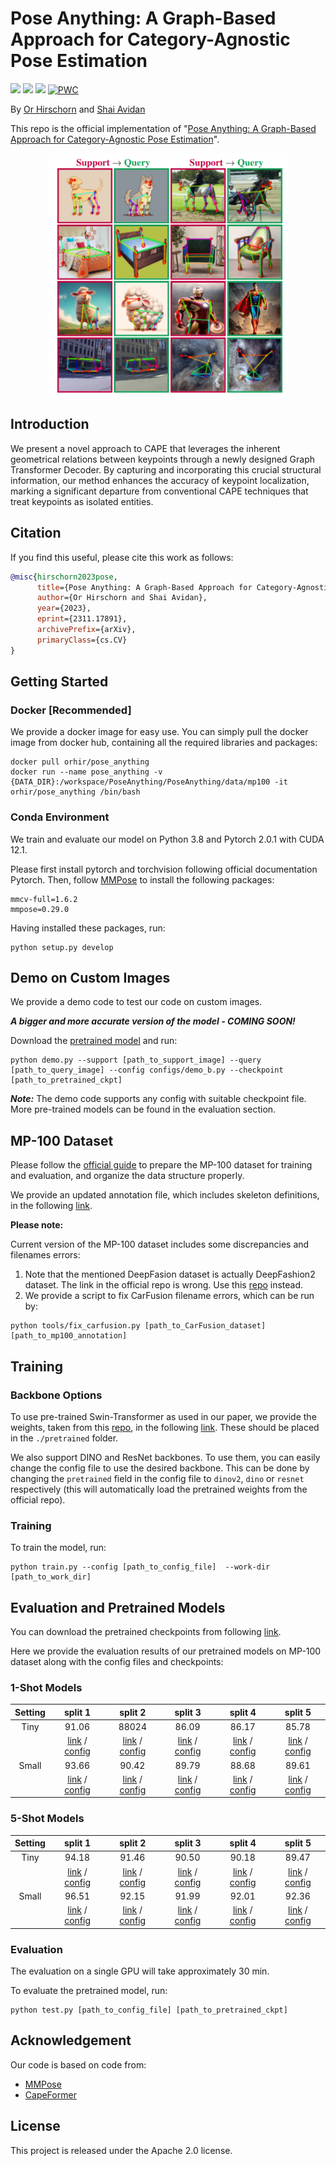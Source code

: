 # Pose Anything: A Graph-Based Approach for Category-Agnostic Pose Estimation
<a href="https://orhir.github.io/pose-anything/"><img src="https://img.shields.io/static/v1?label=Project&message=Website&color=blue"></a>
<a href="https://arxiv.org/abs/2311.17891"><img src="https://img.shields.io/badge/arXiv-2311.17891-b31b1b.svg"></a>
<a href="https://www.apache.org/licenses/LICENSE-2.0.txt"><img src="https://img.shields.io/badge/License-Apache-yellow"></a>
[![PWC](https://img.shields.io/endpoint.svg?url=https://paperswithcode.com/badge/pose-anything-a-graph-based-approach-for/2d-pose-estimation-on-mp-100)](https://paperswithcode.com/sota/2d-pose-estimation-on-mp-100?p=pose-anything-a-graph-based-approach-for)

By [Or Hirschorn](https://scholar.google.co.il/citations?user=GgFuT_QAAAAJ&hl=iw&oi=ao) and [Shai Avidan](https://scholar.google.co.il/citations?hl=iw&user=hpItE1QAAAAJ)

This repo is the official implementation of "[Pose Anything: A Graph-Based Approach for Category-Agnostic Pose Estimation](https://arxiv.org/pdf/2311.17891.pdf)".
<p align="center">
<img src="Pose_Anything_Teaser.png" width="384">
</p>

## Introduction

We present a novel approach to CAPE that leverages the inherent geometrical relations between keypoints through a newly designed Graph Transformer Decoder. By capturing and incorporating this crucial structural information, our method enhances the accuracy of keypoint localization, marking a significant departure from conventional CAPE techniques that treat keypoints as isolated entities.

## Citation
If you find this useful, please cite this work as follows:
```bibtex
@misc{hirschorn2023pose,
      title={Pose Anything: A Graph-Based Approach for Category-Agnostic Pose Estimation},
      author={Or Hirschorn and Shai Avidan},
      year={2023},
      eprint={2311.17891},
      archivePrefix={arXiv},
      primaryClass={cs.CV}
}
```

## Getting Started

### Docker [Recommended]
We provide a docker image for easy use.
You can simply pull the docker image from docker hub, containing all the required libraries and packages:

```
docker pull orhir/pose_anything
docker run --name pose_anything -v {DATA_DIR}:/workspace/PoseAnything/PoseAnything/data/mp100 -it orhir/pose_anything /bin/bash
```
### Conda Environment
We train and evaluate our model on Python 3.8 and Pytorch 2.0.1 with CUDA 12.1. 

Please first install pytorch and torchvision following official documentation Pytorch. 
Then, follow [MMPose](https://mmpose.readthedocs.io/en/latest/installation.html) to install the following packages:
```
mmcv-full=1.6.2
mmpose=0.29.0
```
Having installed these packages, run:
```
python setup.py develop
```

## Demo on Custom Images
We provide a demo code to test our code on custom images. 

***A bigger and more accurate version of the model - COMING SOON!***

Download
the [pretrained model](https://drive.google.com/file/d/1RT1Q8AMEa1kj6k9ZqrtWIKyuR4Jn4Pqc/view?usp=drive_link)
and run:

```
python demo.py --support [path_to_support_image] --query [path_to_query_image] --config configs/demo_b.py --checkpoint [path_to_pretrained_ckpt]
```
***Note:*** The demo code supports any config with suitable checkpoint file. More pre-trained models can be found in the evaluation section.


## MP-100 Dataset
Please follow the [official guide](https://github.com/luminxu/Pose-for-Everything/blob/main/mp100/README.md) to prepare the MP-100 dataset for training and evaluation, and organize the data structure properly.

We provide an updated annotation file, which includes skeleton definitions, in the following [link](https://drive.google.com/drive/folders/1uRyGB-P5Tc_6TmAZ6RnOi0SWjGq9b28T?usp=sharing).

**Please note:**

Current version of the MP-100 dataset includes some discrepancies and filenames errors:
1. Note that the mentioned DeepFasion dataset is actually DeepFashion2 dataset. The link in the official repo is wrong. Use this [repo](https://github.com/switchablenorms/DeepFashion2/tree/master) instead.
2. We provide a script to fix CarFusion filename errors, which can be run by:
```
python tools/fix_carfusion.py [path_to_CarFusion_dataset] [path_to_mp100_annotation]
```

## Training

### Backbone Options
To use pre-trained Swin-Transformer as used in our paper, we provide the weights, taken from this [repo](https://github.com/microsoft/Swin-Transformer/blob/main/MODELHUB.md), in the following [link](https://drive.google.com/drive/folders/1-q4mSxlNAUwDlevc3Hm5Ij0l_2OGkrcg?usp=sharing).
These should be placed in the `./pretrained` folder.

We also support DINO and ResNet backbones. To use them, you can easily change the config file to use the desired backbone.
This can be done by changing the `pretrained` field in the config file to `dinov2`, `dino` or `resnet` respectively (this will automatically load the pretrained weights from the official repo).

### Training
To train the model, run:
```
python train.py --config [path_to_config_file]  --work-dir [path_to_work_dir]
```

## Evaluation and Pretrained Models
You can download the pretrained checkpoints from following [link](https://drive.google.com/drive/folders/1RmrqzE3g0qYRD5xn54-aXEzrIkdYXpEW?usp=sharing).

Here we provide the evaluation results of our pretrained models on MP-100 dataset along with the config files and checkpoints:

### 1-Shot Models
| Setting |                                                                       split 1                                                                       |                                                                       split 2                                                                       |                                                                       split 3                                                                       |                                                                       split 4                                                                       |                                                                       split 5                                                                       |
|:-------:|:---------------------------------------------------------------------------------------------------------------------------------------------------:|:---------------------------------------------------------------------------------------------------------------------------------------------------:|:---------------------------------------------------------------------------------------------------------------------------------------------------:|:---------------------------------------------------------------------------------------------------------------------------------------------------:|:---------------------------------------------------------------------------------------------------------------------------------------------------:|
|  Tiny   |                                                                        91.06                                                                        |                                                                        88024                                                                        |                                                                        86.09                                                                        |                                                                        86.17                                                                        |                                                                        85.78                                                                        |
|         |   [link](https://drive.google.com/file/d/1GubmkVkqybs-eD4hiRkgBzkUVGE_rIFX/view?usp=drive_link) / [config](configs/1shots/graph_split1_config.py)   |   [link](https://drive.google.com/file/d/1EEekDF3xV_wJOVk7sCQWUA8ygUKzEm2l/view?usp=drive_link) / [config](configs/1shots/graph_split2_config.py)   |   [link](https://drive.google.com/file/d/1FuwpNBdPI3mfSovta2fDGKoqJynEXPZQ/view?usp=drive_link) / [config](configs/1shots/graph_split3_config.py)   |   [link](https://drive.google.com/file/d/1_SSqSANuZlbC0utzIfzvZihAW9clefcR/view?usp=drive_link) / [config](configs/1shots/graph_split4_config.py)   |   [link](https://drive.google.com/file/d/1nUHr07W5F55u-FKQEPFq_CECgWZOKKLF/view?usp=drive_link) / [config](configs/1shots/graph_split5_config.py)   |
|  Small  |                                                                        93.66                                                                        |                                                                        90.42                                                                        |                                                                        89.79                                                                        |                                                                        88.68                                                                        |                                                                        89.61                                                                        |
|         | [link](https://drive.google.com/file/d/1RT1Q8AMEa1kj6k9ZqrtWIKyuR4Jn4Pqc/view?usp=drive_link) / [config](configs/1shot-swin/graph_split1_config.py) | [link](https://drive.google.com/file/d/1BT5b8MlnkflcdhTFiBROIQR3HccLsPQd/view?usp=drive_link) / [config](configs/1shot-swin/graph_split2_config.py) | [link](https://drive.google.com/file/d/1Z64cw_1CSDGObabSAWKnMK0BA_bqDHxn/view?usp=drive_link) / [config](configs/1shot-swin/graph_split3_config.py) | [link](https://drive.google.com/file/d/1vf82S8LAjIzpuBcbEoDCa26cR8DqNriy/view?usp=drive_link) / [config](configs/1shot-swin/graph_split4_config.py) | [link](https://drive.google.com/file/d/14FNx0JNbkS2CvXQMiuMU_kMZKFGO2rDV/view?usp=drive_link) / [config](configs/1shot-swin/graph_split5_config.py) |

### 5-Shot Models
| Setting |                                                                       split 1                                                                       |                                                                       split 2                                                                       |                                                                       split 3                                                                       |                                                                       split 4                                                                       |                                                                       split 5                                                                       |
|:-------:|:---------------------------------------------------------------------------------------------------------------------------------------------------:|:---------------------------------------------------------------------------------------------------------------------------------------------------:|:---------------------------------------------------------------------------------------------------------------------------------------------------:|:---------------------------------------------------------------------------------------------------------------------------------------------------:|:---------------------------------------------------------------------------------------------------------------------------------------------------:|
|  Tiny   |                                                                        94.18                                                                        |                                                                        91.46                                                                        |                                                                        90.50                                                                        |                                                                        90.18                                                                        |                                                                        89.47                                                                        |
|         |   [link](https://drive.google.com/file/d/1PeMuwv5YwiF3UCE5oN01Qchu5K3BaQ9L/view?usp=drive_link) / [config](configs/5shots/graph_split1_config.py)   |   [link](https://drive.google.com/file/d/1enIapPU1D8lZOET7q_qEjnhC1HFy3jWK/view?usp=drive_link) / [config](configs/5shots/graph_split2_config.py)   |   [link](https://drive.google.com/file/d/1MTeZ9Ba-ucLuqX0KBoLbBD5PaEct7VUp/view?usp=drive_link) / [config](configs/5shots/graph_split3_config.py)   |   [link](https://drive.google.com/file/d/1U2N7DI2F0v7NTnPCEEAgx-WKeBZNAFoa/view?usp=drive_link) / [config](configs/5shots/graph_split4_config.py)   |   [link](https://drive.google.com/file/d/1wapJDgtBWtmz61JNY7ktsFyvckRKiR2C/view?usp=drive_link) / [config](configs/5shots/graph_split5_config.py)   |
|  Small  |                                                                        96.51                                                                        |                                                                        92.15                                                                        |                                                                        91.99                                                                        |                                                                        92.01                                                                        |                                                                        92.36                                                                        |
|         | [link](https://drive.google.com/file/d/1p5rnA0MhmndSKEbyXMk49QXvNE03QV2p/view?usp=drive_link) / [config](configs/5shot-swin/graph_split1_config.py) | [link](https://drive.google.com/file/d/1Q3KNyUW_Gp3JytYxUPhkvXFiDYF6Hv8w/view?usp=drive_link) / [config](configs/5shot-swin/graph_split2_config.py) | [link](https://drive.google.com/file/d/1gWgTk720fSdAf_ze1FkfXTW0t7k-69dV/view?usp=drive_link) / [config](configs/5shot-swin/graph_split3_config.py) | [link](https://drive.google.com/file/d/1LuaRQ8a6AUPrkr7l5j2W6Fe_QbgASkwY/view?usp=drive_link) / [config](configs/5shot-swin/graph_split4_config.py) | [link](https://drive.google.com/file/d/1z--MAOPCwMG_GQXru9h2EStbnIvtHv1L/view?usp=drive_link) / [config](configs/5shot-swin/graph_split5_config.py) |

### Evaluation
The evaluation on a single GPU will take approximately 30 min. 

To evaluate the pretrained model, run:
```
python test.py [path_to_config_file] [path_to_pretrained_ckpt]
```
## Acknowledgement

Our code is based on code from:
 - [MMPose](https://github.com/open-mmlab/mmpose)
 - [CapeFormer](https://github.com/flyinglynx/CapeFormer)


## License
This project is released under the Apache 2.0 license.
